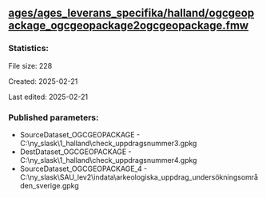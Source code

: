 ﻿## [ages/ages_leverans_specifika/halland/ogcgeopackage_ogcgeopackage2ogcgeopackage.fmw](https://github.com/kicki58/kix_working_dir/blob/master/ages/ages_leverans_specifika/halland/ogcgeopackage_ogcgeopackage2ogcgeopackage.fmw)

### Statistics:
File size: 228

Created: 2025-02-21

Last edited: 2025-02-21



### Published parameters:
*  SourceDataset_OGCGEOPACKAGE    -   C:\ny_slask\1_halland\check_uppdragsnummer3.gpkg
*  DestDataset_OGCGEOPACKAGE    -   C:\ny_slask\1_halland\check_uppdragsnummer4.gpkg
*  SourceDataset_OGCGEOPACKAGE_4    -   C:\ny_slask\SAU_lev2\indata\arkeologiska_uppdrag_undersökningsområden_sverige.gpkg







